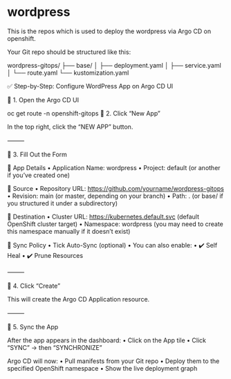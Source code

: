# wordpress 

This is the repos which is used to deploy the wordpress via Argo CD on openshift. 

Your Git repo should be structured like this:

wordpress-gitops/
├── base/
│   ├── deployment.yaml
│   ├── service.yaml
│   └── route.yaml
└── kustomization.yaml


✅ Step-by-Step: Configure WordPress App on Argo CD UI

🔹 1. Open the Argo CD UI

oc get route -n openshift-gitops
🔹 2. Click “New App”

In the top right, click the “NEW APP” button.

⸻

🔹 3. Fill Out the Form

🔸 App Details
	•	Application Name: wordpress
	•	Project: default (or another if you’ve created one)

🔸 Source
	•	Repository URL: https://github.com/yourname/wordpress-gitops
	•	Revision: main (or master, depending on your branch)
	•	Path: . (or base/ if you structured it under a subdirectory)

🔸 Destination
	•	Cluster URL: https://kubernetes.default.svc (default OpenShift cluster target)
	•	Namespace: wordpress (you may need to create this namespace manually if it doesn’t exist)

🔸 Sync Policy
	•	Tick Auto-Sync (optional)
	•	You can also enable:
	•	✔️ Self Heal
	•	✔️ Prune Resources

⸻

🔹 4. Click “Create”

This will create the Argo CD Application resource.

⸻

🔹 5. Sync the App

After the app appears in the dashboard:
	•	Click on the App tile
	•	Click “SYNC” → then “SYNCHRONIZE”

Argo CD will now:
	•	Pull manifests from your Git repo
	•	Deploy them to the specified OpenShift namespace
	•	Show the live deployment graph

